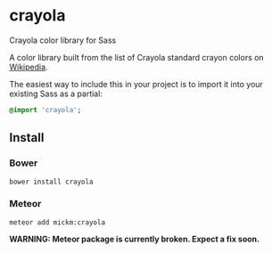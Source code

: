 # crayola
Crayola color library for Sass

A color library built from the list of Crayola standard crayon colors on [Wikipedia](https://en.wikipedia.org/wiki/List_of_Crayola_crayon_colors#Standard_colors).

The easiest way to include this in your project is to import it into your existing Sass as a partial:

```Sass
@import 'crayola';
```

## Install

### Bower

```Shell
bower install crayola
```

### Meteor

```Shell
meteor add mickm:crayola
```

**WARNING: Meteor package is currently broken. Expect a fix soon.**
